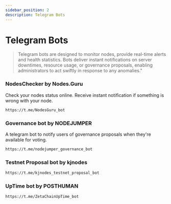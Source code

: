 ```yaml
---
sidebar_position: 2
description: Telegram Bots 
---
```


# Telegram Bots

> Telegram bots are designed to monitor nodes, provide real-time alerts and health statistics. Bots deliver instant notifications on server downtimes, resource usage, or governance proposals, enabling administrators to act swiftly in response to any anomalies."

### NodesChecker by Nodes.Guru

Check your nodes status online. Receive instant notification if something is wrong with your node.
```bash
https://t.me/NodesGuru_bot
```

### Governance bot by NODEJUMPER
 
A telegram bot to notify users of governance proposals when they're available for voting.
```bash
https://t.me/nodejumper_governance_bot
```

### Testnet Proposal bot by kjnodes
```bash
https://t.me/kjnodes_testnet_proposal_bot
```

### UpTime bot by POSTHUMAN
```bash
https://t.me/ZetaChainUpTime_bot
```


